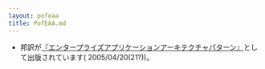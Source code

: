 ```yaml
---
layout: pofeaa
title: PofEAA.md
---
```




- 邦訳が[『エンタープライズアプリケーションアーキテクチャパターン』](http://www.seshop.com/detail.asp?pid=5885)として出版されています( 2005/04/20(21?))。
